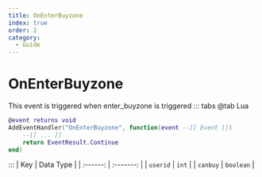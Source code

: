 ```yaml
---
title: OnEnterBuyzone
index: true
order: 2
category:
  - Guide
---
```


# OnEnterBuyzone
This event is triggered when enter_buyzone is triggered
::: tabs
@tab Lua
```lua
@event returns void
AddEventHandler("OnEnterBuyzone", function(event --[[ Event ]])
    --[[ ... ]]
    return EventResult.Continue
end)
```

:::
|    Key   | Data Type |
| :------: | :-------: |
| `userid` |   `int`   |
| `canbuy` | `boolean` |